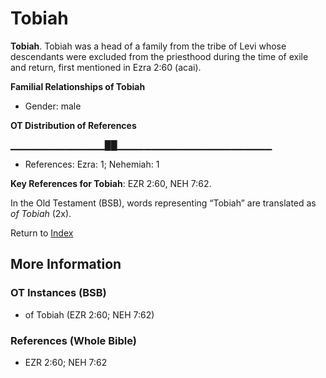 # Tobiah
**Tobiah**. 
Tobiah was a head of a family from the tribe of Levi whose descendants were excluded from the priesthood during the time of exile and return, first mentioned in Ezra 2:60 (acai). 




**Familial Relationships of Tobiah**


* Gender: male


**OT Distribution of References**

▁▁▁▁▁▁▁▁▁▁▁▁▁▁██▁▁▁▁▁▁▁▁▁▁▁▁▁▁▁▁▁▁▁▁▁▁▁
* References: Ezra: 1; Nehemiah: 1



**Key References for Tobiah**: 
EZR 2:60, NEH 7:62. 


In the Old Testament (BSB), words representing “Tobiah” are translated as 
*of Tobiah* (2x). 




Return to [Index](00-Index.md)

## More Information

### OT Instances (BSB)

* of Tobiah (EZR 2:60; NEH 7:62)



### References (Whole Bible)

* EZR 2:60; NEH 7:62



